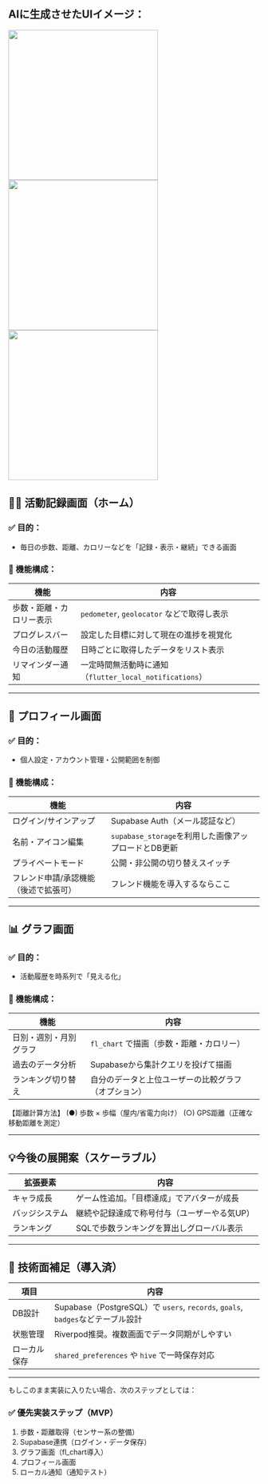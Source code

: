 ## AIに生成させたUIイメージ：
<img src="https://github.com/user-attachments/assets/c3a4b08a-c371-4efe-9ba5-e021e9eb94cb" width="300" />
<img src="https://github.com/user-attachments/assets/45290bf1-ca45-4b18-8eb4-c1d046ad4892" width="300" />
<img src="https://github.com/user-attachments/assets/a8da132c-d5cc-4009-92da-4555275f6748" width="300" />

## 🏃‍♂️ 活動記録画面（ホーム）

### ✅ 目的：

* 毎日の歩数、距離、カロリーなどを「記録・表示・継続」できる画面

### 🧩 機能構成：

| 機能           | 内容                                         |
| ------------ | ------------------------------------------ |
| 歩数・距離・カロリー表示 | `pedometer`, `geolocator` などで取得し表示         |
| プログレスバー      | 設定した目標に対して現在の進捗を視覚化                        |
| 今日の活動履歴      | 日時ごとに取得したデータをリスト表示                         |
| リマインダー通知     | 一定時間無活動時に通知（`flutter_local_notifications`） |

---

## 👤 プロフィール画面

### ✅ 目的：

* 個人設定・アカウント管理・公開範囲を制御

### 🧩 機能構成：

| 機能                  | 内容                                   |
| ------------------- | ------------------------------------ |
| ログイン/サインアップ         | Supabase Auth（メール認証など）               |
| 名前・アイコン編集           | `supabase_storage`を利用した画像アップロードとDB更新 |
| プライベートモード           | 公開・非公開の切り替えスイッチ                      |
| フレンド申請/承認機能（後述で拡張可） | フレンド機能を導入するならここ                      |

---

## 📊 グラフ画面

### ✅ 目的：

* 活動履歴を時系列で「見える化」

### 🧩 機能構成：

| 機能          | 内容                         |
| ----------- | -------------------------- |
| 日別・週別・月別グラフ | `fl_chart` で描画（歩数・距離・カロリー） |
| 過去のデータ分析    | Supabaseから集計クエリを投げて描画      |
| ランキング切り替え   | 自分のデータと上位ユーザーの比較グラフ（オプション） |

【距離計算方法】
(●) 歩数 × 歩幅（屋内/省電力向け）
(○) GPS距離（正確な移動距離を測定）

---

## 💡今後の展開案（スケーラブル）

| 拡張要素    | 内容                      |
| ------- | ----------------------- |
| キャラ成長   | ゲーム性追加。「目標達成」でアバターが成長   |
| バッジシステム | 継続や記録達成で称号付与（ユーザーやる気UP） |
| ランキング   | SQLで歩数ランキングを算出しグローバル表示  |

---

## 🔧 技術面補足（導入済）

| 項目     | 内容                                                                  |
| ------ | ------------------------------------------------------------------- |
| DB設計   | Supabase（PostgreSQL）で `users`, `records`, `goals`, `badges`などテーブル設計 |
| 状態管理   | Riverpod推奨。複数画面でデータ同期がしやすい                                          |
| ローカル保存 | `shared_preferences` や `hive` で一時保存対応                               |

---

もしこのまま実装に入りたい場合、次のステップとしては：

### ✅ 優先実装ステップ（MVP）

1. 歩数・距離取得（センサー系の整備）
2. Supabase連携（ログイン・データ保存）
3. グラフ画面（fl\_chart導入）
4. プロフィール画面
5. ローカル通知（通知テスト）
